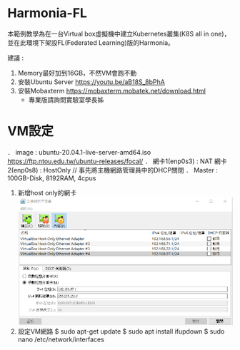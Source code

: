 # Harmonia-FL
本範例教學為在一台Virtual box虛擬機中建立Kubernetes叢集(K8S all in one)，並在此環境下架設FL(Federated Learning)版的Harmonia。

建議 : 

1. Memory最好加到16GB，不然VM會跑不動
2. 安裝Ubuntu Server
   https://youtu.be/aB18S_8bPhA
3. 安裝Mobaxterm
   https://mobaxterm.mobatek.net/download.html
   * 專業版請詢問實驗室學長姊
   
# VM設定
． image : ubuntu-20.04.1-live-server-amd64.iso 
   https://ftp.ntou.edu.tw/ubuntu-releases/focal/
． 網卡1(enp0s3) : NAT
   網卡2(enp0s8) : HostOnly       // 事先將主機網路管理員中的DHCP關閉
． Master : 100GB-Disk, 8192RAM, 4cpus    
1. 新增host only的網卡
   ![image](https://github.com/jai-9110/Harmonia-FL/blob/13fd11b2c41e6cd160845980c4c96937a3bb60cc/picture/%E4%B8%BB%E6%A9%9F%E7%B6%B2%E8%B7%AF%E7%AE%A1%E7%90%86%E5%93%A1.png)
2. 設定VM網路
   $ sudo apt-get update
   $ sudo apt install ifupdown
   $ sudo nano /etc/network/interfaces
   
